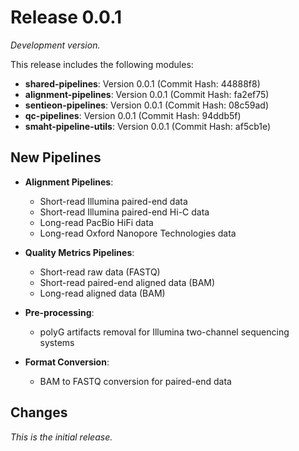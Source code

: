 
# Release 0.0.1
*Development version.*

This release includes the following modules:

- **shared-pipelines**: Version 0.0.1 (Commit Hash: 44888f8)
- **alignment-pipelines**: Version 0.0.1 (Commit Hash: fa2ef75)
- **sentieon-pipelines**: Version 0.0.1 (Commit Hash: 08c59ad)
- **qc-pipelines**: Version 0.0.1 (Commit Hash: 94ddb5f)
- **smaht-pipeline-utils**: Version 0.0.1 (Commit Hash: af5cb1e)

## New Pipelines

- **Alignment Pipelines**:
    - Short-read Illumina paired-end data
    - Short-read Illumina paired-end Hi-C data
    - Long-read PacBio HiFi data
    - Long-read Oxford Nanopore Technologies data

- **Quality Metrics Pipelines**:
    - Short-read raw data (FASTQ)
    - Short-read paired-end aligned data (BAM)
    - Long-read aligned data (BAM)

- **Pre-processing**:
    - polyG artifacts removal for Illumina two-channel sequencing systems

- **Format Conversion**:
    - BAM to FASTQ conversion for paired-end data

## Changes

*This is the initial release.*